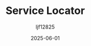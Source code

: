 ﻿---
title: "Service Locator"
date: 2025-06-01
categories: [笔记]
tags: [Unity, Architecture]
author: "ljf12825"
summary: Implement of Service Locator
---
